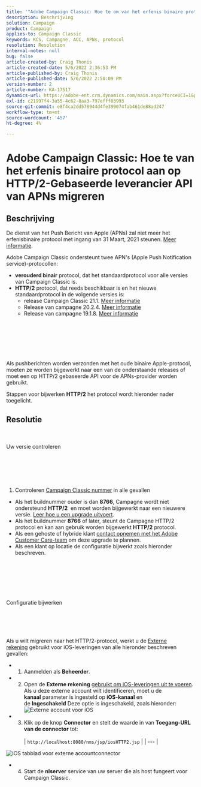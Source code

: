 ```yaml
---
title: '"Adobe Campaign Classic: Hoe te om van het erfenis binaire protocol aan op HTTP/2-Gebaseerde leverancier API van APNs"te migreren'
description: Beschrijving
solution: Campaign
product: Campaign
applies-to: Campaign Classic
keywords: KCS, Campagne, ACC, APNs, protocol
resolution: Resolution
internal-notes: null
bug: false
article-created-by: Craig Thonis
article-created-date: 5/6/2022 2:36:53 PM
article-published-by: Craig Thonis
article-published-date: 5/6/2022 2:50:09 PM
version-number: 2
article-number: KA-17517
dynamics-url: https://adobe-ent.crm.dynamics.com/main.aspx?forceUCI=1&pagetype=entityrecord&etn=knowledgearticle&id=37355bf2-49cd-ec11-a7b5-6045bd00d4f5
exl-id: c21997f4-3a55-4c62-8aa3-797efff03993
source-git-commit: e8f4ca2dd578944d4fe399074fab461de88ad247
workflow-type: tm+mt
source-wordcount: '457'
ht-degree: 4%

---
```


# Adobe Campaign Classic: Hoe te van het erfenis binaire protocol aan op HTTP/2-Gebaseerde leverancier API van APNs migreren

## Beschrijving


De dienst van het Push Bericht van Apple (APNs) zal niet meer het erfenisbinaire protocol met ingang van 31 Maart, 2021 steunen. [Meer informatie](https://developer.apple.com/news/?id=c88acm2b).

Adobe Campaign Classic ondersteunt twee APN&#39;s (Apple Push Notification service)-protocollen:

- <b>verouderd binair</b> protocol, dat het standaardprotocol voor alle versies van Campaign Classic is.
- <b>HTTP/2</b> protocol, dat reeds beschikbaar is en het nieuwe standaardprotocol in de volgende versies is: 
   - release Campaign Classic 21.1. [Meer informatie](https://experienceleague.adobe.com/docs/campaign-classic/using/release-notes/gs-release/gold-standard.html)
   - Release van campagne 20.2.4. [Meer informatie](https://experienceleague.adobe.com/docs/campaign-classic/using/release-notes/previous-releases/release--20-2.html?lang=en#release-notes)
   - Release van campagne 19.1.8. [Meer informatie](https://experienceleague.adobe.com/docs/campaign-classic/using/release-notes/previous-releases/release--19-1.html?lang=en#release-19-1-8-build-9039)

<br><br><br><br> <br><br>
Als pushberichten worden verzonden met het oude binaire Apple-protocol, moeten ze worden bijgewerkt naar een van de onderstaande releases of moet een op HTTP/2 gebaseerde API voor de APNs-provider worden gebruikt.

Stappen voor bijwerken <b>HTTP/2</b> het protocol wordt hieronder nader toegelicht.


## Resolutie

<br><br>Uw versie controleren<br><br><br><br> <br><br>
1) Controleren [Campaign Classic nummer](https://docs.adobe.com/content/help/en/campaign-classic/using/getting-started/starting-with-adobe-campaign/launching-adobe-campaign.html#getting-your-campaign-version) in alle gevallen

- Als het buildnummer ouder is dan <b>8766</b>, Campagne wordt niet ondersteund <b>HTTP/2</b>  en moet worden bijgewerkt naar een nieuwere versie. [Leer hoe u een upgrade uitvoert](https://helpx.adobe.com/nl/campaign/kb/acc-build-upgrade.html).
- Als het buildnummer <b>8766</b> of later, steunt de Campagne HTTP/2 protocol en kan aan gebruik worden bijgewerkt <b>HTTP/2</b> protocol.
- Als een gehoste of hybride klant [contact opnemen met het Adobe Customer Care-team](https://docs.adobe.com/content/help/en/customer-one/using/home.html) om deze upgrade te plannen.
- Als een klant op locatie de configuratie bijwerkt zoals hieronder beschreven.

<br><br><br><br> <br><br>Configuratie bijwerken<br><br><br><br> <br><br>
Als u wilt migreren naar het HTTP/2-protocol, werkt u de [Externe rekening](https://docs.adobe.com/content/help/en/campaign-classic/using/getting-started/administration-basics/external-accounts.html) gebruikt voor iOS-leveringen van alle hieronder beschreven gevallen:

- 
   1) Aanmelden als <b>Beheerder</b>.


- 
   2) Open de <b>Externe rekening</b> [gebruikt om iOS-leveringen uit te voeren](https://experienceleague.adobe.com/docs/campaign-classic/using/sending-messages/sending-push-notifications/configure-the-mobile-app/configuring-the-mobile-application.html). Als u deze externe account wilt identificeren, moet u de <b>kanaal</b> parameter is ingesteld op <b>iOS-kanaal</b> en de <b>Ingeschakeld</b> Deze optie is ingeschakeld, zoals hieronder:
      ![Externe account voor iOS](https://helpx.adobe.com/content/dam/help/en/campaign/kb/migrate-to-http2/jcr_content/main-pars/procedure/proc_par/step_1/step_par/image/iOS-ext-account.png "iOS-ext-account")


- 
   3) Klik op de knop <b>Connector</b> en stelt de waarde in van <b>Toegang-URL van de connector</b> tot:
      <br> <br>
   | `http://localhost:8080/nms/jsp/iosHTTP2.jsp` |
   | --- |

![iOS tabblad voor externe accountconnector](https://helpx.adobe.com/content/dam/help/en/campaign/kb/migrate-to-http2/jcr_content/main-pars/procedure/proc_par/step/step_par/image/iOs-ext-account-connector.png "iOS-ext-account-connector")


- 
   4) Start de <b>nlserver</b> service van uw server die als host fungeert voor Campaign Classic.

